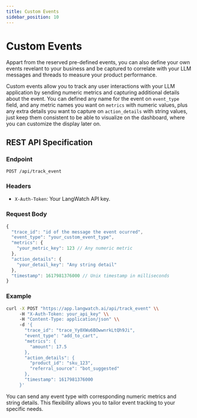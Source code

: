 ```yaml
---
title: Custom Events
sidebar_position: 10
---
```


# Custom Events

Appart from the reserved pre-defined events, you can also define your own events revelant to your business and be captured to correlate with your LLM messages and threads to measure your product performance.

Custom events allow you to track any user interactions with your LLM application by sending numeric metrics and capturing additional details about the event. You can defined any name for the event on `event_type` field, and any metric names you want on `metrics` with numeric values, plus any extra details you want to capture on `action_details` with string values, just keep them consistent to be able to visualize on the dashboard, where you can customize the display later on.

## REST API Specification

### Endpoint

`POST /api/track_event`

### Headers

- `X-Auth-Token`: Your LangWatch API key.

### Request Body

```javascript
{
  "trace_id": "id of the message the event ocurred",
  "event_type": "your_custom_event_type",
  "metrics": {
    "your_metric_key": 123 // Any numeric metric
  },
  "action_details": {
    "your_detail_key": "Any string detail"
  },
  "timestamp": 1617981376000 // Unix timestamp in milliseconds
}
```

### Example

```bash
curl -X POST "https://app.langwatch.ai/api/track_event" \\
     -H "X-Auth-Token: your_api_key" \\
     -H "Content-Type: application/json" \\
     -d '{
       "trace_id": "trace_Yy0XWu6BOwwnrkLtQh9Ji",
       "event_type": "add_to_cart",
       "metrics": {
         "amount": 17.5
       },
       "action_details": {
         "product_id": "sku_123",
         "referral_source": "bot_suggested"
       },
       "timestamp": 1617981376000
     }'
```

You can send any event type with corresponding numeric metrics and string details. This flexibility allows you to tailor event tracking to your specific needs.
